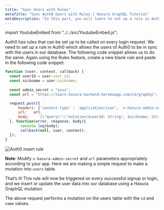 ```yaml
---
title: "Sync Users with Rules"
metaTitle: "Sync Auth0 Users with Rules | Hasura GraphQL Tutorial"
metaDescription: "In this part, you will learn to set up a rule in Auth0 which allows the users of Auth0 to be in sync with the users in our database"
---
```


import YoutubeEmbed from "../../src/YoutubeEmbed.js";

<YoutubeEmbed link="https://www.youtube.com/embed/i5rMmXXcVsk" />

Auth0 has rules that can be set up to be called on every login request. We need to set up a rule in Auth0 which allows the users of Auth0 to be in sync with the users in our database. The following code snippet allows us to do the same. Again using the Rules feature, create a new blank rule and paste in the following code snippet:

```javascript
function (user, context, callback) {
  const userId = user.user_id;
  const nickname = user.nickname;
  
  const admin_secret = "xxxx";
  const url = "https://learn-hasura-backend.herokuapp.com/v1/graphql";

  request.post({
      headers: {'content-type' : 'application/json', 'x-hasura-admin-secret': admin_secret},
      url:   url,
      body:    `{\"query\":\"mutation($userId: String!, $nickname: String) {\\n          insert_users(\\n            objects: [{ id: $userId, name: $nickname }]\\n            on_conflict: {\\n              constraint: users_pkey\\n              update_columns: [last_seen, name]\\n            }\\n          ) {\\n            affected_rows\\n          }\\n        }\",\"variables\":{\"userId\":\"${userId}\",\"nickname\":\"${nickname}\"}}`
  }, function(error, response, body){
       console.log(body);
       callback(null, user, context);
  });
}
```

![Auth0 insert rule](https://graphql-engine-cdn.hasura.io/learn-hasura/assets/graphql-hasura/create-auth0-insert-rule.png)

**Note**: Modify `x-hasura-admin-secret` and `url` parameters appropriately according to your app.
Here we are making a simple request to make a mutation into `users` table.

That’s it! This rule will now be triggered on every successful signup or login, and we insert or update the user data into our database using a Hasura GraphQL mutation.

The above request performs a mutation on the users table with the `id` and `name` values.






